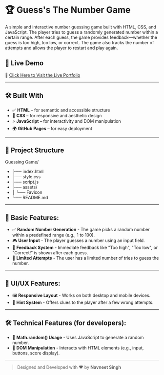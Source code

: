 # 🏆 Guess's The Number Game 


A simple and interactive number guessing game built with HTML, CSS, and JavaScript. The player tries to guess a randomly generated number within a certain range. After each guess, the game provides feedback—whether the guess is too high, too low, or correct. The game also tracks the number of attempts and allows the player to restart and play again.


## 🚀 Live Demo


🔗 [Click Here to Visit the Live Portfolio](https://navneetsinghbhatti.github.io/Guess-Game-/)


---

## 🛠️ Built With

- ✅ **HTML** – for semantic and accessible structure  
- 🎨 **CSS** – for responsive and aesthetic design  
- ⚡ **JavaScript** – for interactivity and DOM manipulation  
- 🌍 **GitHub Pages** – for easy deployment

---

## 📂 Project Structure

Guessing Game/
- ├── index.html
- ├── style.css
- ├── script.js
- ├── assets/
- │ └── Favicon
- └── README.md

---

## 🎯 Basic Features:

- ✅ **Random Number Generation** - The game picks a random number within a predefined range (e.g., 1 to 100).
- 🎮 **User Input** - The player guesses a number using an input field.
- 💬 **Feedback System** - Immediate feedback like "Too high", "Too low", or "Correct!" is shown after each guess.
- 🔄 **Limited Attempts** - The user has a limited number of tries to guess the number.

---

## 🧩 UI/UX Features:

- 🖼️ **Responsive Layout** - Works on both desktop and mobile devices.
- 🧭 **Hint System** - Offers clues to the player after a few wrong attempts.

---

## 🛠️ Technical Features (for developers):

- 🧮 **Math.random() Usage** - Uses JavaScript to generate a random number.
- 🧾 **DOM Manipulation** - Interacts with HTML elements (e.g., input, buttons, score display).
 
---

> Designed and Developed with ❤️ by **Navneet Singh**
